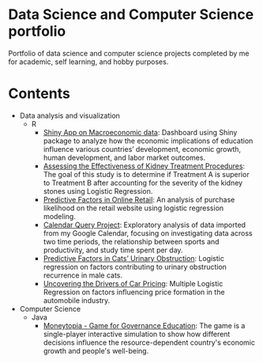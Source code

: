 # Data Science and Computer Science portfolio
Portfolio of data science and computer science projects completed by me for academic, self learning, and hobby purposes.
# Contents
- Data analysis and visualization
  - R
    - [Shiny App on Macroeconomic data](https://mariia-koval.shinyapps.io/RaceforHumanCapital/): Dashboard using Shiny package to analyze how the economic implications of education influence various countries’ development, economic growth, human development, and labor market outcomes.
    - [Assessing the Effectiveness of Kidney Treatment Procedures](https://rpubs.com/mkoval28/1293622): The goal of this study is to determine if Treatment A is superior to Treatment B after accounting for the severity of the kidney stones using Logistic Regression.
    - [Predictive Factors in Online Retail](https://rpubs.com/mkoval28/1293330): An analysis of purchase likelihood on the retail website using logistic regression modeling.
    - [Calendar Query Project](https://rpubs.com/mkoval28/1293319): Exploratory analysis of data imported from my Google Calendar, focusing on investigating data across two time periods, the relationship between sports and productivity, and study time spent per day.
    - [Predictive Factors in Cats’ Urinary Obstruction](https://rpubs.com/mkoval28/1293323): Logistic regression on factors contributing to urinary obstruction recurrence in male cats.
    - [Uncovering the Drivers of Car Pricing](https://rpubs.com/mkoval28/1293333): Multiple Logistic Regression on factors influencing price formation in the automobile industry.
- Computer Science
  - Java
    - [Moneytopia - Game for Governance Education](https://github.com/mariyakoval/personal-portfolio/tree/8abb5fc8440f3cbd1472e8dde74550c5e27bde8b/moneytopia): The game is a single-player interactive simulation to show how different decisions influence the resource-dependent country's economic growth and people's well-being.
